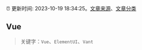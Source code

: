 :alarm_clock: 更新时间: 2023-10-19 18:34:25。[文章来源](/README.md)、[文章分类](/TAGS.md)

## Vue


> 关键字：`Vue`、`ElementUI`、`Vant`



